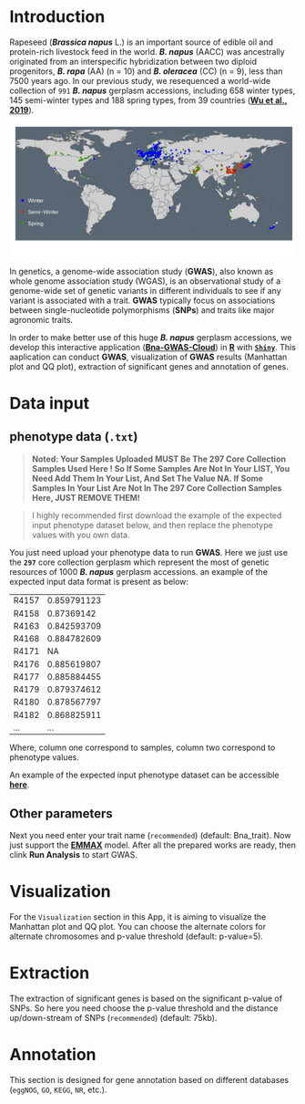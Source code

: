 # Introduction

Rapeseed (***Brassica napus*** L.) is an important source of edible oil and protein-rich livestock feed in the world. ***B. napus*** (AACC) was ancestrally originated from an interspecific hybridization between two diploid progenitors, ***B. rapa*** (AA) (n = 10) and ***B. oleracea*** (CC) (n = 9), less than 7500 years ago. In our previous study, we resequenced a world-wide collection of `991` ***B. napus*** gerplasm accessions, including 658 winter types, 145 semi-winter types and 188 spring types, from 39 countries (<a href="https://www.sciencedirect.com/science/article/pii/S1674205218303435?via%3Dihub" target="_blank">**Wu et al., 2019**</a>).

<img src="https://raw.githubusercontent.com/YTLogos/Pic_blog/master/Bna_map.png" width="1000" hegiht="1200" align=center />

In genetics, a genome-wide association study (**GWAS**), also known as whole genome association study (WGAS), is an observational study of a genome-wide set of genetic variants in different individuals to see if any variant is associated with a trait. **GWAS** typically focus on associations between single-nucleotide polymorphisms (**SNPs**) and traits like major agronomic traits.

In order to make better use of this huge ***B. napus*** gerplasm accessions, we develop this interactive application ([**Bna-GWAS-Cloud**](http://10.75.29.165:3838/gwas/)) in <a href="https://www.r-project.org/" target="_blank">**R**</a> with <a href="https://shiny.rstudio.com/" target="_blank">**`Shiny`**</a>. This aaplication can conduct **GWAS**, visualization of **GWAS** results (Manhattan plot and QQ plot), extraction of significant genes and annotation of genes.

# Data input

## phenotype data (**`.txt`**)

> **Noted: Your Samples Uploaded MUST Be The 297 Core Collection Samples Used Here ! So If Some Samples Are Not In Your LIST, You Need Add Them In Your List, And Set The Value NA. If Some Samples In Your List Are Not In The 297 Core Collection Samples Here, JUST REMOVE THEM!**

> I highly recommended first download the example of the expected input phenotype dataset below, and then replace the phenotype values with you own data.

You just need upload your phenotype data to run **GWAS**. Here we just use the **`297`** core collection gerplasm which represent the most of genetic resources of 1000 ***B. napus*** gerplasm accessions. an example of the expected input data format is present as below:

<style>
table th:first-of-type {
	width: 100px;
}
</style>


|       |       |
| ------------- | -------------- |
|R4157|0.859791123|
|R4158|0.87369142|
|R4163|0.842593709|
|R4168|0.884782609|
|R4171|NA|
|R4176|0.885619807|
|R4177|0.885884455|
|R4179|0.879374612|
|R4180|0.878567797|
|R4182|0.868825911|
|...|...|

Where, column one correspond to samples, column two correspond to phenotype values.

An example of the expected input phenotype dataset can be accessible <a href="http://10.75.29.165/lab_pub_file/file/sample_phenotype.txt" target="_blank"> **here**</a>.

## Other parameters

Next you need enter your trait name (`recommended`) (default: Bna_trait). Now just support the <a href="https://genome.sph.umich.edu/wiki/EMMAX" target="_blank">**EMMAX**</a> model. After all the prepared works are ready, then clink **Run Analysis** to start GWAS.

# Visualization

For the `Visualization` section in this App, it is aiming to visualize the Manhattan plot and QQ plot. You can choose the alternate colors for alternate chromosomes and p-value threshold (default: p-value=5).

# Extraction

The extraction of significant genes is based on the significant p-value of SNPs. So here you need choose the p-value threshold and the distance up/down-stream of SNPs (`recommended`) (default: 75kb).

# Annotation

This section is designed for gene annotation based on different databases (`eggNOG`, `GO`, `KEGG`, `NR`, etc.).
